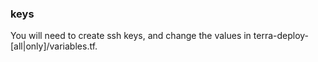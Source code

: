 ### keys
You will need to create ssh keys, and change the values in terra-deploy-[all|only]/variables.tf.
